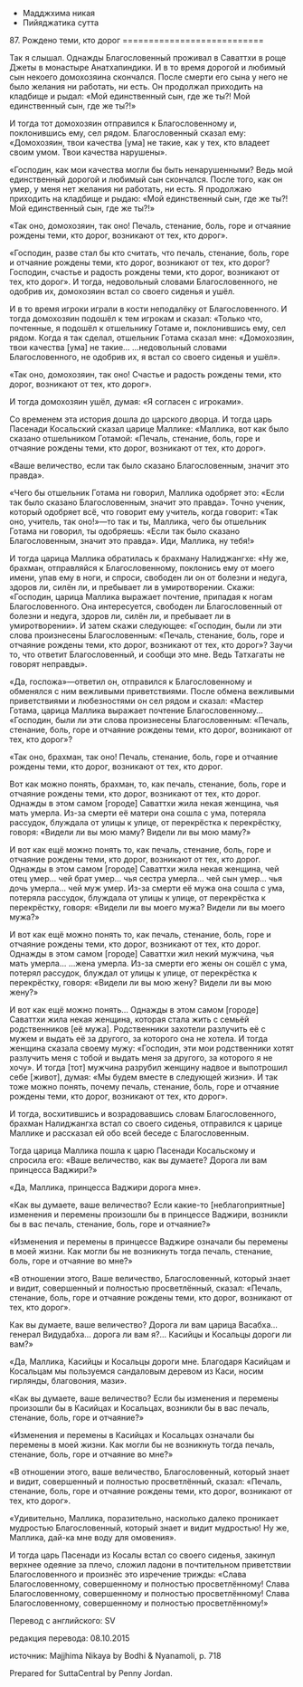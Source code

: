 









* Мадджхима никая
* Пийяджатика сутта


87\. Рождено теми, кто дорог
\=\=\=\=\=\=\=\=\=\=\=\=\=\=\=\=\=\=\=\=\=\=\=\=\=\=\=



Так я слышал\. Однажды Благословенный проживал в Саваттхи в роще Джеты в монастыре Анатхапиндики\. И в то время дорогой и любимый сын некоего домохозяина скончался\. После смерти его сына у него не было желания ни работать, ни есть\. Он продолжал приходить на кладбище и рыдал: «Мой единственный сын, где же ты?\! Мой единственный сын, где же ты?\!»


И тогда тот домохозяин отправился к Благословенному и, поклонившись ему, сел рядом\. Благословенный сказал ему: «Домохозяин, твои качества \[ума\] не такие, как у тех, кто владеет своим умом\. Твои качества нарушены»\.


«Господин, как мои качества могли бы быть ненарушенными? Ведь мой единственный дорогой и любимый сын скончался\. После того, как он умер, у меня нет желания ни работать, ни есть\. Я продолжаю приходить на кладбище и рыдаю: «Мой единственный сын, где же ты?\! Мой единственный сын, где же ты?\!»


«Так оно, домохозяин, так оно\! Печаль, стенание, боль, горе и отчаяние рождены теми, кто дорог, возникают от тех, кто дорог»\.


«Господин, разве стал бы кто считать, что печаль, стенание, боль, горе и отчаяние рождены теми, кто дорог, возникают от тех, кто дорог? Господин, счастье и радость рождены теми, кто дорог, возникают от тех, кто дорог»\. И тогда, недовольный словами Благословенного, не одобрив их, домохозяин встал со своего сиденья и ушёл\.


И в то время игроки играли в кости неподалёку от Благословенного\. И тогда домохозяин подошёл к тем игрокам и сказал: «Только что, почтенные, я подошёл к отшельнику Готаме и, поклонившись ему, сел рядом\. Когда я так сделал, отшельник Готама сказал мне: «Домохозяин, твои качества \[ума\] не такие… …недовольный словами Благословенного, не одобрив их, я встал со своего сиденья и ушёл»\.


«Так оно, домохозяин, так оно\! Счастье и радость рождены теми, кто дорог, возникают от тех, кто дорог»\.


И тогда домохозяин ушёл, думая: «Я согласен с игроками»\.


Со временем эта история дошла до царского дворца\. И тогда царь Пасенади Косальский сказал царице Маллике: «Маллика, вот как было сказано отшельником Готамой: «Печаль, стенание, боль, горе и отчаяние рождены теми, кто дорог, возникают от тех, кто дорог»\.


«Ваше величество, если так было сказано Благословенным, значит это правда»\.


«Чего бы отшельник Готама ни говорил, Маллика одобряет это: «Если так было сказано Благословенным, значит это правда»\. Точно ученик, который одобряет всё, что говорит ему учитель, когда говорит: «Так оно, учитель, так оно\!»—то так и ты, Маллика, чего бы отшельник Готама ни говорил, ты одобряешь: «Если так было сказано Благословенным, значит это правда»\. Иди, Маллика, ну тебя\!»


И тогда царица Маллика обратилась к брахману Налиджангхе: «Ну же, брахман, отправляйся к Благословенному, поклонись ему от моего имени, упав ему в ноги, и спроси, свободен ли он от болезни и недуга, здоров ли, силён ли, и пребывает ли в умиротворении\. Скажи: «Господин, царица Маллика выражает почтение, припадая к ногам Благословенного\. Она интересуется, свободен ли Благословенный от болезни и недуга, здоров ли, силён ли, и пребывает ли в умиротворении»\. И затем скажи следующее: «Господин, были ли эти слова произнесены Благословенным: «Печаль, стенание, боль, горе и отчаяние рождены теми, кто дорог, возникают от тех, кто дорог»? Заучи то, что ответит Благословенный, и сообщи это мне\. Ведь Татхагаты не говорят неправды»\.


«Да, госпожа»—ответил он, отправился к Благословенному и обменялся с ним вежливыми приветствиями\. После обмена вежливыми приветствиями и любезностями он сел рядом и сказал: «Мастер Готама, царица Маллика выражает почтение Благословенному… «Господин, были ли эти слова произнесены Благословенным: «Печаль, стенание, боль, горе и отчаяние рождены теми, кто дорог, возникают от тех, кто дорог»?


«Так оно, брахман, так оно\! Печаль, стенание, боль, горе и отчаяние рождены теми, кто дорог, возникают от тех, кто дорог\.


Вот как можно понять, брахман, то, как печаль, стенание, боль, горе и отчаяние рождены теми, кто дорог, возникают от тех, кто дорог\. Однажды в этом самом \[городе\] Саваттхи жила некая женщина, чья мать умерла\. Из\-за смерти её матери она сошла с ума, потеряла рассудок, блуждала от улицы к улице, от перекрёстка к перекрёстку, говоря: «Видели ли вы мою маму? Видели ли вы мою маму?»


И вот как ещё можно понять то, как печаль, стенание, боль, горе и отчаяние рождены теми, кто дорог, возникают от тех, кто дорог\. Однажды в этом самом \[городе\] Саваттхи жила некая женщина, чей отец умер… чей брат умер… чья сестра умерла… чей сын умер… чья дочь умерла… чей муж умер\. Из\-за смерти её мужа она сошла с ума, потеряла рассудок, блуждала от улицы к улице, от перекрёстка к перекрёстку, говоря: «Видели ли вы моего мужа? Видели ли вы моего мужа?»


И вот как ещё можно понять то, как печаль, стенание, боль, горе и отчаяние рождены теми, кто дорог, возникают от тех, кто дорог\. Однажды в этом самом \[городе\] Саваттхи жил некий мужчина, чья мать умерла… …жена умерла\. Из\-за смерти его жены он сошёл с ума, потерял рассудок, блуждал от улицы к улице, от перекрёстка к перекрёстку, говоря: «Видели ли вы мою жену? Видели ли вы мою жену?»


И вот как ещё можно понять… Однажды в этом самом \[городе\] Саваттхи жила некая женщина, которая стала жить с семьёй родственников \[её мужа\]\. Родственники захотели разлучить её с мужем и выдать её за другого, за которого она не хотела\. И тогда женщина сказала своему мужу: «Господин, эти мои родственники хотят разлучить меня с тобой и выдать меня за другого, за которого я не хочу»\. И тогда \[тот\] мужчина разрубил женщину надвое и выпотрошил себе \[живот\], думая: «Мы будем вместе в следующей жизни»\. И так тоже можно понять, почему печаль, стенание, боль, горе и отчаяние рождены теми, кто дорог, возникают от тех, кто дорог»\.


И тогда, восхитившись и возрадовавшись словам Благословенного, брахман Налиджангха встал со своего сиденья, отправился к царице Маллике и рассказал ей обо всей беседе с Благословенным\.


Тогда царица Маллика пошла к царю Пасенади Косальскому и спросила его: «Ваше величество, как вы думаете? Дорога ли вам принцесса Ваджири?»


«Да, Маллика, принцесса Ваджири дорога мне»\.


«Как вы думаете, ваше величество? Если какие\-то \[неблагоприятные\] изменения и перемены произошли бы в принцессе Ваджири, возникли бы в вас печаль, стенание, боль, горе и отчаяние?»


«Изменения и перемены в принцессе Ваджире означали бы перемены в моей жизни\. Как могли бы не возникнуть тогда печаль, стенание, боль, горе и отчаяние во мне?»


«В отношении этого, Ваше величество, Благословенный, который знает и видит, совершенный и полностью просветлённый, сказал: «Печаль, стенание, боль, горе и отчаяние рождены теми, кто дорог, возникают от тех, кто дорог»\.


Как вы думаете, ваше величество? Дорога ли вам царица Васабха… генерал Видудабха… дорога ли вам я?… Касийцы и Косальцы дороги ли вам?»


«Да, Маллика, Касийцы и Косальцы дороги мне\. Благодаря Касийцам и Косальцам мы пользуемся сандаловым деревом из Каси, носим гирлянды, благовония, мази»\.


«Как вы думаете, ваше величество? Если бы изменения и перемены произошли бы в Касийцах и Косальцах, возникли бы в вас печаль, стенание, боль, горе и отчаяние?»


«Изменения и перемены в Касийцах и Косальцах означали бы перемены в моей жизни\. Как могли бы не возникнуть тогда печаль, стенание, боль, горе и отчаяние во мне?»


«В отношении этого, ваше величество, Благословенный, который знает и видит, совершенный и полностью просветлённый, сказал: «Печаль, стенание, боль, горе и отчаяние рождены теми, кто дорог, возникают от тех, кто дорог»\.


«Удивительно, Маллика, поразительно, насколько далеко проникает мудростью Благословенный, который знает и видит мудростью\! Ну же, Маллика, дай\-ка мне воду для омовения»\.


И тогда царь Пасенади из Косалы встал со своего сиденья, закинул верхнее одеяние за плечо, сложил ладони в почтительном приветствии Благословенного и произнёс это изречение трижды: «Слава Благословенному, совершенному и полностью просветлённому\! Слава Благословенному, совершенному и полностью просветлённому\! Слава Благословенному, совершенному и полностью просветлённому\!»



Перевод с английского: SV


редакция перевода: 08\.10\.2015


источник: Majjhima Nikaya by Bodhi & Nyanamoli, p\. 718


Prepared for SuttaCentral by Penny Jordan\.






